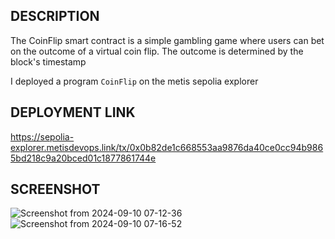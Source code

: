 ## DESCRIPTION
The CoinFlip smart contract is a simple gambling game where users can bet on the outcome of a virtual coin flip. The outcome is determined by the block's timestamp

I deployed a program `CoinFlip` on the metis sepolia explorer


## DEPLOYMENT LINK
https://sepolia-explorer.metisdevops.link/tx/0x0b82de1c668553aa9876da40ce0cc94b9865bd218c9a20bced01c1877861744e

## SCREENSHOT

![Screenshot from 2024-09-10 07-12-36](https://github.com/user-attachments/assets/a8295cf8-d956-47e5-9f0b-efcfe7d2fbdc)
![Screenshot from 2024-09-10 07-16-52](https://github.com/user-attachments/assets/e7ed5495-0167-4fcb-817f-bd6dae04a4fb)
